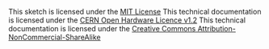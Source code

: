 This sketch is licensed under the [MIT License](https://opensource.org/licenses/MIT)
This technical documentation is licensed under the [CERN Open Hardware Licence v1.2](http://www.ohwr.org/attachments/2388/cern_ohl_v_1_2.txt)
This technical documentation is licensed under the [Creative Commons Attribution-NonCommercial-ShareAlike](https://creativecommons.org/licenses/by-nc-sa/3.0/)
